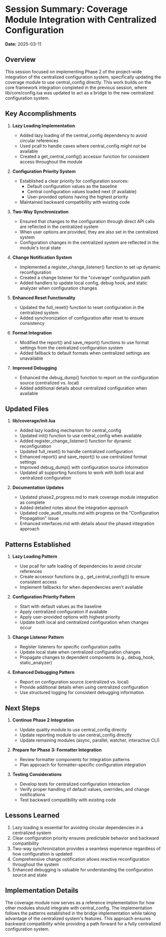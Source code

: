 # Session Summary: Coverage Module Integration with Centralized Configuration

**Date:** 2025-03-11

## Overview

This session focused on implementing Phase 2 of the project-wide integration of the centralized configuration system, specifically updating the coverage module to use central_config directly. This work builds on the core framework integration completed in the previous session, where lib/core/config.lua was updated to act as a bridge to the new centralized configuration system.

## Key Accomplishments

1. **Lazy Loading Implementation**
   - Added lazy loading of the central_config dependency to avoid circular references
   - Used pcall to handle cases where central_config might not be available
   - Created a get_central_config() accessor function for consistent access throughout the module

2. **Configuration Priority System**
   - Established a clear priority for configuration sources:
     - Default configuration values as the baseline
     - Central configuration values loaded next (if available)
     - User-provided options having the highest priority
   - Maintained backward compatibility with existing code

3. **Two-Way Synchronization**
   - Ensured that changes to the configuration through direct API calls are reflected in the centralized system
   - When user options are provided, they are also set in the centralized system
   - Configuration changes in the centralized system are reflected in the module's local state

4. **Change Notification System**
   - Implemented a register_change_listener() function to set up dynamic reconfiguration
   - Created a change listener for the "coverage" configuration path
   - Added handlers to update local config, debug hook, and static analyzer when configuration changes

5. **Enhanced Reset Functionality**
   - Updated the full_reset() function to reset configuration in the centralized system
   - Added synchronization of configuration after reset to ensure consistency

6. **Format Integration**
   - Modified the report() and save_report() functions to use format settings from the centralized configuration system
   - Added fallback to default formats when centralized settings are unavailable

7. **Improved Debugging**
   - Enhanced the debug_dump() function to report on the configuration source (centralized vs. local)
   - Added additional details about centralized configuration when available

## Updated Files

1. **lib/coverage/init.lua**
   - Added lazy loading mechanism for central_config
   - Updated init() function to use central_config when available
   - Added register_change_listener() function for dynamic reconfiguration
   - Updated full_reset() to handle centralized configuration
   - Enhanced report() and save_report() to use centralized format settings
   - Improved debug_dump() with configuration source information
   - Updated all supporting functions to work with both local and centralized configuration

2. **Documentation Updates**
   - Updated phase2_progress.md to mark coverage module integration as complete
   - Added detailed notes about the integration approach
   - Updated code_audit_results.md with progress on the "Configuration Propagation" issue
   - Enhanced interfaces.md with details about the phased integration approach

## Patterns Established

1. **Lazy Loading Pattern**
   - Use pcall for safe loading of dependencies to avoid circular references
   - Create accessor functions (e.g., get_central_config()) to ensure consistent access
   - Implement fallbacks for when dependencies aren't available

2. **Configuration Priority Pattern**
   - Start with default values as the baseline
   - Apply centralized configuration if available
   - Apply user-provided options with highest priority
   - Update both local and centralized configuration when changes occur

3. **Change Listener Pattern**
   - Register listeners for specific configuration paths
   - Update local state when centralized configuration changes
   - Propagate changes to dependent components (e.g., debug_hook, static_analyzer)

4. **Enhanced Debugging Pattern**
   - Report on configuration source (centralized vs. local)
   - Provide additional details when using centralized configuration
   - Use structured logging for consistent debugging information

## Next Steps

1. **Continue Phase 2 Integration**
   - Update quality module to use central_config directly
   - Update reporting module to use central_config directly
   - Update remaining modules (async, parallel, watcher, interactive CLI)

2. **Prepare for Phase 3: Formatter Integration**
   - Review formatter components for integration patterns
   - Plan approach for formatter-specific configuration integration

3. **Testing Considerations**
   - Develop tests for centralized configuration interaction
   - Verify proper handling of default values, overrides, and change notifications
   - Test backward compatibility with existing code

## Lessons Learned

1. Lazy loading is essential for avoiding circular dependencies in a centralized system
2. Clear configuration priority ensures predictable behavior and backward compatibility
3. Two-way synchronization provides a seamless experience regardless of how configuration is updated
4. Comprehensive change notification allows reactive reconfiguration throughout the system
5. Enhanced debugging is valuable for understanding the configuration source and state

## Implementation Details

The coverage module now serves as a reference implementation for how other modules should integrate with central_config. The implementation follows the patterns established in the bridge implementation while taking advantage of the centralized system's features. This approach ensures backward compatibility while providing a path forward for a fully centralized configuration system.